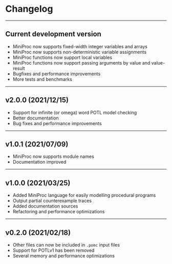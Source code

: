 # Changelog

--------------------------------------------------------------------------------

## Current development version

- MiniProc now supports fixed-width integer variables and arrays
- MiniProc now supports non-deterministic variable assignments
- MiniProc functions now support local variables
- MiniProc functions now support passing arguments by value and value-result
- Bugfixes and performance improvements
- More tests and benchmarks

--------------------------------------------------------------------------------

## v2.0.0 (2021/12/15)

- Support for infinite (or omega) word POTL model checking
- Better documentation
- Bug fixes and performance improvements

--------------------------------------------------------------------------------

## v1.0.1 (2021/07/09)

- MiniProc now supports module names
- Documentation improved

--------------------------------------------------------------------------------

## v1.0.0 (2021/03/25)

- Added MiniProc language for easily modelling procedural programs
- Output partial counterexample traces
- Added documentation sources
- Refactoring and performance optimizations

--------------------------------------------------------------------------------

## v0.2.0 (2021/02/18)

- Other files can now be included in `.pomc` input files
- Support for POTLv1 has been removed
- Several memory and performance optimizations
